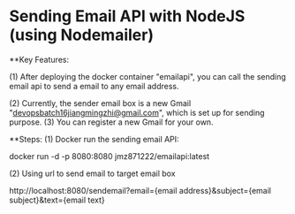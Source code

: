 # Sending Email API with NodeJS (using Nodemailer)

**Key Features:

(1) After deploying the docker container "emailapi", you can call the sending email api to send a email to any email address.

(2) Currently, the sender email box is a new Gmail "devopsbatch16jiangmingzhi@gmail.com", which is set up for sending purpose.
(3) You can register a new Gmail for your own. 

**Steps:
(1) Docker run the sending email API:

docker run -d -p 8080:8080 jmz871222/emailapi:latest

(2) Using url to send email to target email box

http://localhost:8080/sendemail?email={email address}&subject={email subject}&text={email text}
